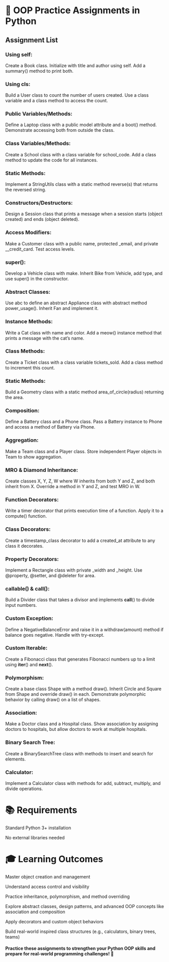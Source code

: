 # 🧠 OOP Practice Assignments in Python

## Assignment List

### Using self:
Create a Book class. Initialize with title and author using self. Add a summary() method to print both.

### Using cls:
Build a User class to count the number of users created. Use a class variable and a class method to access the count.

### Public Variables/Methods:
Define a Laptop class with a public model attribute and a boot() method. Demonstrate accessing both from outside the class.

### Class Variables/Methods:
Create a School class with a class variable for school_code. Add a class method to update the code for all instances.

### Static Methods:
Implement a StringUtils class with a static method reverse(s) that returns the reversed string.

### Constructors/Destructors:
Design a Session class that prints a message when a session starts (object created) and ends (object deleted).

### Access Modifiers:
Make a Customer class with a public name, protected _email, and private __credit_card. Test access levels.

### super():
Develop a Vehicle class with make. Inherit Bike from Vehicle, add type, and use super() in the constructor.

### Abstract Classes:
Use abc to define an abstract Appliance class with abstract method power_usage(). Inherit Fan and implement it.

### Instance Methods:
Write a Cat class with name and color. Add a meow() instance method that prints a message with the cat’s name.

### Class Methods:
Create a Ticket class with a class variable tickets_sold. Add a class method to increment this count.

### Static Methods:
Build a Geometry class with a static method area_of_circle(radius) returning the area.

### Composition:
Define a Battery class and a Phone class. Pass a Battery instance to Phone and access a method of Battery via Phone.

### Aggregation:
Make a Team class and a Player class. Store independent Player objects in Team to show aggregation.

### MRO & Diamond Inheritance:
Create classes X, Y, Z, W where W inherits from both Y and Z, and both inherit from X. Override a method in Y and Z, and test MRO in W.

### Function Decorators:
Write a timer decorator that prints execution time of a function. Apply it to a compute() function.

### Class Decorators:
Create a timestamp_class decorator to add a created_at attribute to any class it decorates.

### Property Decorators:
Implement a Rectangle class with private _width and _height. Use @property, @setter, and @deleter for area.

### callable() & call():
Build a Divider class that takes a divisor and implements __call__() to divide input numbers.

### Custom Exception:
Define a NegativeBalanceError and raise it in a withdraw(amount) method if balance goes negative. Handle with try-except.

### Custom Iterable:
Create a Fibonacci class that generates Fibonacci numbers up to a limit using __iter__() and __next__().

### Polymorphism:
Create a base class Shape with a method draw(). Inherit Circle and Square from Shape and override draw() in each. Demonstrate polymorphic behavior by calling draw() on a list of shapes.

### Association:
Make a Doctor class and a Hospital class. Show association by assigning doctors to hospitals, but allow doctors to work at multiple hospitals.

### Binary Search Tree:
Create a BinarySearchTree class with methods to insert and search for elements.

### Calculator:
Implement a Calculator class with methods for add, subtract, multiply, and divide operations.

# 📚 Requirements

Standard Python 3+ installation

No external libraries needed

# 🎓 Learning Outcomes

Master object creation and management

Understand access control and visibility

Practice inheritance, polymorphism, and method overriding

Explore abstract classes, design patterns, and advanced OOP concepts like association and composition

Apply decorators and custom object behaviors

Build real-world inspired class structures (e.g., calculators, binary trees, teams)


#### Practice these assignments to strengthen your Python OOP skills and prepare for real-world programming challenges! 🚀
